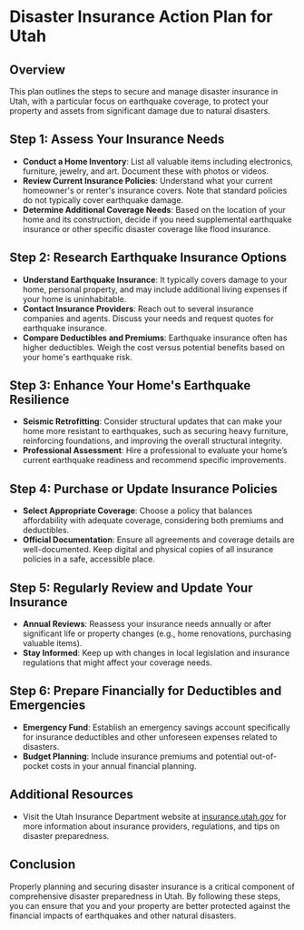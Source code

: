 # Disaster Insurance Action Plan for Utah

## Overview
This plan outlines the steps to secure and manage disaster insurance in Utah, with a particular focus on earthquake coverage, to protect your property and assets from significant damage due to natural disasters.

## Step 1: Assess Your Insurance Needs
- **Conduct a Home Inventory**: List all valuable items including electronics, furniture, jewelry, and art. Document these with photos or videos.
- **Review Current Insurance Policies**: Understand what your current homeowner's or renter's insurance covers. Note that standard policies do not typically cover earthquake damage.
- **Determine Additional Coverage Needs**: Based on the location of your home and its construction, decide if you need supplemental earthquake insurance or other specific disaster coverage like flood insurance.

## Step 2: Research Earthquake Insurance Options
- **Understand Earthquake Insurance**: It typically covers damage to your home, personal property, and may include additional living expenses if your home is uninhabitable.
- **Contact Insurance Providers**: Reach out to several insurance companies and agents. Discuss your needs and request quotes for earthquake insurance.
- **Compare Deductibles and Premiums**: Earthquake insurance often has higher deductibles. Weigh the cost versus potential benefits based on your home's earthquake risk.

## Step 3: Enhance Your Home's Earthquake Resilience
- **Seismic Retrofitting**: Consider structural updates that can make your home more resistant to earthquakes, such as securing heavy furniture, reinforcing foundations, and improving the overall structural integrity.
- **Professional Assessment**: Hire a professional to evaluate your home’s current earthquake readiness and recommend specific improvements.

## Step 4: Purchase or Update Insurance Policies
- **Select Appropriate Coverage**: Choose a policy that balances affordability with adequate coverage, considering both premiums and deductibles.
- **Official Documentation**: Ensure all agreements and coverage details are well-documented. Keep digital and physical copies of all insurance policies in a safe, accessible place.

## Step 5: Regularly Review and Update Your Insurance
- **Annual Reviews**: Reassess your insurance needs annually or after significant life or property changes (e.g., home renovations, purchasing valuable items).
- **Stay Informed**: Keep up with changes in local legislation and insurance regulations that might affect your coverage needs.

## Step 6: Prepare Financially for Deductibles and Emergencies
- **Emergency Fund**: Establish an emergency savings account specifically for insurance deductibles and other unforeseen expenses related to disasters.
- **Budget Planning**: Include insurance premiums and potential out-of-pocket costs in your annual financial planning.

## Additional Resources
- Visit the Utah Insurance Department website at [insurance.utah.gov](https://insurance.utah.gov/) for more information about insurance providers, regulations, and tips on disaster preparedness.

## Conclusion
Properly planning and securing disaster insurance is a critical component of comprehensive disaster preparedness in Utah. By following these steps, you can ensure that you and your property are better protected against the financial impacts of earthquakes and other natural disasters.
